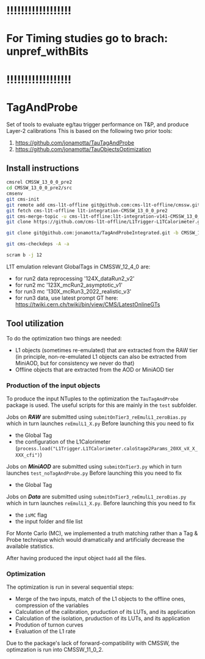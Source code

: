 # !!!!!!!!!!!!!!!!!!
# For Timing studies go to brach: unpref_withBits
# !!!!!!!!!!!!!!!!!!

# TagAndProbe
Set of tools to evaluate eg/tau trigger performance on T&amp;P, and produce Layer-2 calibrations
This is based on the following two prior tools:
1. https://github.com/jonamotta/TauTagAndProbe
2. https://github.com/jonamotta/TauObjectsOptimization

## Install instructions
```bash
cmsrel CMSSW_13_0_0_pre2
cd CMSSW_13_0_0_pre2/src
cmsenv
git cms-init
git remote add cms-l1t-offline git@github.com:cms-l1t-offline/cmssw.git
git fetch cms-l1t-offline l1t-integration-CMSSW_13_0_0_pre2
git cms-merge-topic -u cms-l1t-offline:l1t-integration-v141-CMSSW_13_0_0_pre2
git clone https://github.com/cms-l1t-offline/L1Trigger-L1TCalorimeter.git L1Trigger/L1TCalorimeter/data

git clone git@github.com:jonamotta/TagAndProbeIntegrated.git -b CMSSW_13_0_0_pre2-l1t-integration-v142

git cms-checkdeps -A -a

scram b -j 12
```

L1T emulation relevant GlobalTags in CMSSW_12_4_0 are:
* for run2 data reprocessing '124X_dataRun2_v2'
* for run2 mc '123X_mcRun2_asymptotic_v1'
* for run3 mc '130X_mcRun3_2022_realistic_v3'
* for run3 data, use latest prompt GT here: https://twiki.cern.ch/twiki/bin/view/CMS/LatestOnlineGTs


## Tool utilization
To do the optimization two things are needed:
* L1 objects (sometimes re-emulated) that are extracted from the RAW tier (in principle, non-re-emulated L1 objects can also be extracted from MiniAOD, but for consistency we never do that)
* Offline objects that are extracted from the AOD or MiniAOD tier

### Production of the input objects
To produce the input NTuples to the optimization the `TauTagAndProbe` package is used. The useful scripts for this are mainly in the `test` subfolder.

Jobs on ***RAW*** are submitted using `submitOnTier3_reEmulL1_zeroBias.py` which in turn launches `reEmulL1_X.py`
Before launching this you need to fix
* the Global Tag
* the configuration of the L1Calorimeter (`process.load("L1Trigger.L1TCalorimeter.caloStage2Params_20XX_vX_X_XXX_cfi")`)

Jobs on ***MiniAOD*** are submitted using `submitOnTier3.py` which in turn launches `test_noTagAndProbe.py`
Before launching this you need to fix
* the Global Tag

Jobs on ***Data*** are submitted using `submitOnTier3_reEmulL1_zeroBias.py` which in turn launches `reEmulL1_X.py`.
Before launching this you need to fix
* the `isMC` flag
* the input folder and file list

For Monte Carlo (MC), we implemented a truth matching rather than a Tag & Probe technique which would dramatically and artificially decrease the available statistics.

After having produced the input object `hadd` all the files.

### Optimization
The optimization is run in several sequential steps:
* Merge of the two inputs, match of the L1 objects to the offline ones, compression of the variables
* Calculation of the calibration, pruduction of its LUTs, and its application
* Calculation of the isolation, pruduction of its LUTs, and its application
* Prodution of turnon curves
* Evaluation of the L1 rate

Due to the package's lack of forward-compatibility with CMSSW, the optimzation is run into CMSSW_11_0_2.

